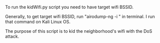 To run the kidWifi.py script you need to have target wifi BSSID.

Generally, to get target wifi BSSID, run "airodump-ng -i <IF>" in terminal. I run that command on Kali Linux OS.

The purpose of this script is to kid the neighborhood's wifi with the DoS attack.
